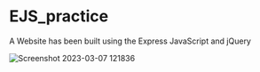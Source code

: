 # EJS_practice
A Website has been built using the Express JavaScript and jQuery 

![Screenshot 2023-03-07 121836](https://user-images.githubusercontent.com/113702506/223408944-5929839c-08d7-4db2-8d70-200cfb22ef17.png)
